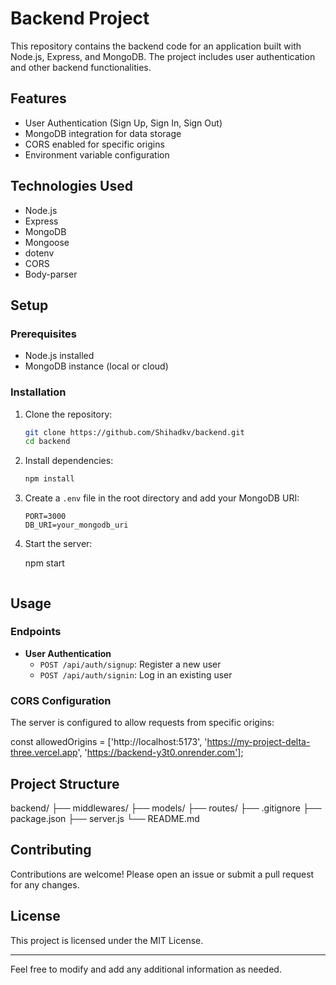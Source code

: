 

# Backend Project

This repository contains the backend code for an application built with Node.js, Express, and MongoDB. The project includes user authentication and other backend functionalities.

## Features

- User Authentication (Sign Up, Sign In, Sign Out)
- MongoDB integration for data storage
- CORS enabled for specific origins
- Environment variable configuration

## Technologies Used

- Node.js
- Express
- MongoDB
- Mongoose
- dotenv
- CORS
- Body-parser

## Setup

### Prerequisites

- Node.js installed
- MongoDB instance (local or cloud)

### Installation

1. Clone the repository:
   ```sh
   git clone https://github.com/Shihadkv/backend.git
   cd backend
   ```

2. Install dependencies:
   ```sh
   npm install
   ```

3. Create a `.env` file in the root directory and add your MongoDB URI:
   ```
   PORT=3000
   DB_URI=your_mongodb_uri
   ```

4. Start the server:

   npm start
   ```

## Usage

### Endpoints

- **User Authentication**
  - `POST /api/auth/signup`: Register a new user
  - `POST /api/auth/signin`: Log in an existing user

### CORS Configuration

The server is configured to allow requests from specific origins:

const allowedOrigins = ['http://localhost:5173', 'https://my-project-delta-three.vercel.app', 'https://backend-y3t0.onrender.com'];


## Project Structure


backend/
├── middlewares/
├── models/
├── routes/
├── .gitignore
├── package.json
├── server.js
└── README.md

## Contributing

Contributions are welcome! Please open an issue or submit a pull request for any changes.

## License

This project is licensed under the MIT License.

---

Feel free to modify and add any additional information as needed.
